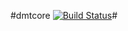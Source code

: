 #dmtcore [![Build Status](https://secure.travis-ci.org/holandes22/dmtcore.png)](http://travis-ci.org/holandes22/dmtcore)#
